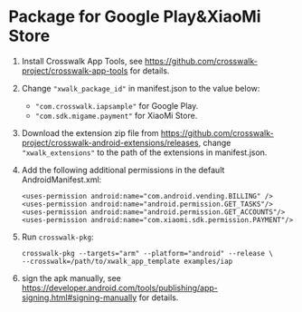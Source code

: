 # Package for Google Play&XiaoMi Store
1. Install Crosswalk App Tools, see https://github.com/crosswalk-project/crosswalk-app-tools for details.
2. Change ```"xwalk_package_id"``` in manifest.json to the value below:
   * ```"com.crosswalk.iapsample"``` for Google Play.
   * ```"com.sdk.migame.payment"``` for XiaoMi Store.
3. Download the extension zip file from https://github.com/crosswalk-project/crosswalk-android-extensions/releases,
   change ```"xwalk_extensions"``` to the path of the extensions in manifest.json.
4. Add the following additional permissions in the default AndroidManifest.xml:

   ```
   <uses-permission android:name="com.android.vending.BILLING" />
   <uses-permission android:name="android.permission.GET_TASKS"/>
   <uses-permission android:name="android.permission.GET_ACCOUNTS"/>
   <uses-permission android:name="com.xiaomi.sdk.permission.PAYMENT"/>
   ```
5. Run ```crosswalk-pkg```:
    ```
    crosswalk-pkg --targets="arm" --platform="android" --release \
    --crosswalk=/path/to/xwalk_app_template examples/iap
    ```
6. sign the apk manually, see https://developer.android.com/tools/publishing/app-signing.html#signing-manually for details.

